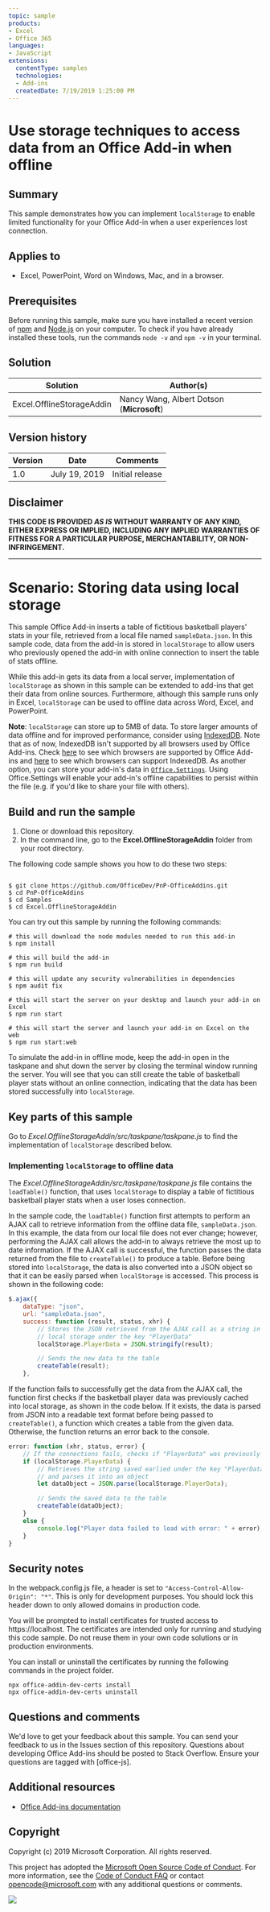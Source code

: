 ```yaml
---
topic: sample
products:
- Excel
- Office 365
languages:
- JavaScript
extensions:
  contentType: samples
  technologies:
  - Add-ins
  createdDate: 7/19/2019 1:25:00 PM
---
```


# Use storage techniques to access data from an Office Add-in when offline

## Summary

This sample demonstrates how you can implement `localStorage` to enable limited functionality for your Office Add-in when a user experiences lost connection.

## Applies to

-  Excel, PowerPoint, Word on Windows, Mac, and in a browser.

## Prerequisites

Before running this sample, make sure you have installed a recent version of [npm](https://www.npmjs.com/get-npm) and [Node.js](https://nodejs.org/en/) on your computer. To check if you have already installed these tools, run the commands `node -v` and `npm -v` in your terminal.

## Solution

Solution | Author(s)
---------|----------
Excel.OfflineStorageAddin | Nancy Wang, Albert Dotson (**Microsoft**)

## Version history

Version  | Date | Comments
---------| -----| --------
1.0  | July 19, 2019 | Initial release

## Disclaimer

**THIS CODE IS PROVIDED *AS IS* WITHOUT WARRANTY OF ANY KIND, EITHER EXPRESS OR IMPLIED, INCLUDING ANY IMPLIED WARRANTIES OF FITNESS FOR A PARTICULAR PURPOSE, MERCHANTABILITY, OR NON-INFRINGEMENT.**

----------
# Scenario: Storing data using local storage
This sample Office Add-in inserts a table of fictitious basketball players' stats in your file, retrieved from a local file named `sampleData.json`. In this sample code, data from the add-in is stored in `localStorage` to allow users who previously opened the add-in with online connection to insert the table of stats offline.

While this add-in gets its data from a local server, implementation of `localStorage` as shown in this sample can be extended to add-ins that get their data from online sources. Furthermore, although this sample runs only in Excel, `localStorage` can be used to offline data across Word, Excel, and PowerPoint.

**Note**: `localStorage` can store up to 5MB of data. To store larger amounts of data offline and for improved performance, consider using [IndexedDB](https://developer.mozilla.org/en-US/docs/Web/API/IndexedDB_API). Note that as of now, IndexedDB isn't supported by all browsers used by Office Add-ins. Check [here](https://docs.microsoft.com/en-us/office/dev/add-ins/concepts/browsers-used-by-office-web-add-ins) to see which browsers are supported by Office Add-ins and [here](https://caniuse.com/#search=indexedDB) to see which browsers can support IndexedDB.
As another option, you can store your add-in's data in [`Office.Settings`](https://docs.microsoft.com/en-us/javascript/api/office/office.settings?view=office-js). Using Office.Settings will enable your add-in's offline capabilities to persist within the file (e.g. if you'd like to share your file with others).

## Build and run the sample

1. Clone or download this repository. 
2. In the command line, go to the **Excel.OfflineStorageAddin** folder from your root directory.

The following code sample shows you how to do these two steps: 
```command&nbsp;line

$ git clone https://github.com/OfficeDev/PnP-OfficeAddins.git
$ cd PnP-OfficeAddins
$ cd Samples
$ cd Excel.OfflineStorageAddin
```
You can try out this sample by running the following commands:
```command&nbsp;line
# this will download the node modules needed to run this add-in
$ npm install

# this will build the add-in 
$ npm run build

# this will update any security vulnerabilities in dependencies
$ npm audit fix

# this will start the server on your desktop and launch your add-in on Excel
$ npm run start

# this will start the server and launch your add-in on Excel on the web
$ npm run start:web

```
To simulate the add-in in offline mode, keep the add-in open in the taskpane and shut down the server by closing the terminal window running the server. You will see that you can still create the table of basketball player stats without an online connection, indicating that the data has been stored successfully into `localStorage`.

## Key parts of this sample

Go to *Excel.OfflineStorageAddin/src/taskpane/taskpane.js* to find the implementation of `localStorage` described below. 

### Implementing `localStorage` to offline data
The *Excel.OfflineStorageAddin/src/taskpane/taskpane.js* file contains the `loadTable()` function, that uses `localStorage` to display a table of fictitious basketball player stats when a user loses connection.

In the sample code, the `loadTable()` function first attempts to perform an AJAX call to retrieve information from  the offline data file, `sampleData.json`. In this example, the data from our local file does not ever change; however, performing the AJAX call allows the add-in to always retrieve the most up to date information. If the AJAX call is successful, the function passes the data returned from the file to `createTable()` to produce a table. Before being stored into `localStorage`, the data is also converted into a JSON object so that it can be easily parsed when `localStorage` is accessed. This process is shown in the following code:

```js
$.ajax({
    dataType: "json",
    url: "sampleData.json",
    success: function (result, status, xhr) {
        // Stores the JSON retrieved from the AJAX call as a string in
        // local storage under the key "PlayerData"
        localStorage.PlayerData = JSON.stringify(result);

        // Sends the new data to the table
        createTable(result);
    },
```
If the function fails to successfully get the data from the AJAX call, the function first checks if the basketball player data was previously cached into local storage, as shown in the code below. If it exists, the data is parsed from JSON into a readable text format before being passed to `createTable()`, a function which creates a table from the given data. Otherwise, the function returns an error back to the console.

```js
error: function (xhr, status, error) {
    // If the connections fails, checks if "PlayerData" was previously stored in local storage
    if (localStorage.PlayerData) {
        // Retrieves the string saved earlied under the key "PlayerData"
        // and parses it into an object
        let dataObject = JSON.parse(localStorage.PlayerData);

        // Sends the saved data to the table
        createTable(dataObject);
    }
    else {
        console.log("Player data failed to load with error: " + error);
    }
}
```

## Security notes

In the webpack.config.js file, a header is set to  `"Access-Control-Allow-Origin": "*"`. This is only for development purposes. You should lock this header down to only allowed domains in production code.

You will be prompted to install certificates for trusted access to https://localhost. The certificates are intended only for running and studying this code sample. Do not reuse them in your own code solutions or in production environments.

You can install or uninstall the certificates by running the following commands in the project folder.

```command&nbsp;line
npx office-addin-dev-certs install
npx office-addin-dev-certs uninstall
```

## Questions and comments
We'd love to get your feedback about this sample. You can send your feedback to us in the Issues section of this repository. Questions about developing Office Add-ins should be posted to Stack Overflow. Ensure your questions are tagged with [office-js].

## Additional resources
* [Office Add-ins documentation](https://docs.microsoft.com/office/dev/add-ins/overview/office-add-ins)

## Copyright
Copyright (c) 2019 Microsoft Corporation. All rights reserved.

This project has adopted the [Microsoft Open Source Code of Conduct](https://opensource.microsoft.com/codeofconduct/). For more information, see the [Code of Conduct FAQ](https://opensource.microsoft.com/codeofconduct/faq/) or contact [opencode@microsoft.com](mailto:opencode@microsoft.com) with any additional questions or comments.

<img src="https://telemetry.sharepointpnp.com/pnp-officeaddins/samples/Excel.OfflineStorageAddin" />
